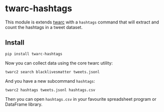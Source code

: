 # twarc-hashtags

This module is extends [twarc] with a `hashtags` command that will extract and
count the hashtags in a tweet dataset.

## Install

    pip install twarc-hashtags

Now you can collect data using the core twarc utility:

    twarc2 search blacklivesmatter tweets.jsonl

And you have a new subcommand `hashtags`:

    twarc2 hashtags tweets.jsonl hashtags.csv

Then you can open `hashtags.csv` in your favourite spreadsheet program or
DataFrame library.

[twarc]: https://github.com/docnow/twarc
